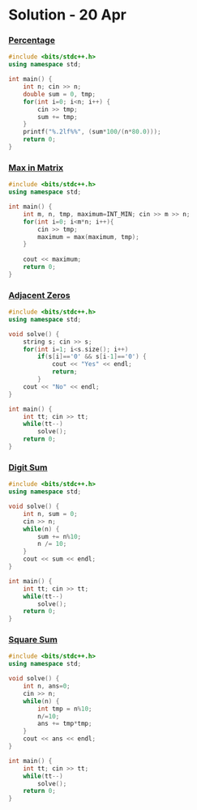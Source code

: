 # Solution - 20 Apr

### [Percentage](https://workat.tech/problem-solving/practice/percentage)
```cpp
#include <bits/stdc++.h>
using namespace std;

int main() {
	int n; cin >> n;
	double sum = 0, tmp;
	for(int i=0; i<n; i++) {
		cin >> tmp;
		sum += tmp;
	}
	printf("%.2lf%%", (sum*100/(n*80.0)));
	return 0;
}
```

### [Max in Matrix](https://workat.tech/problem-solving/practice/max-in-matrix)
```cpp
#include <bits/stdc++.h>
using namespace std;

int main() {
	int m, n, tmp, maximum=INT_MIN; cin >> m >> n;
	for(int i=0; i<m*n; i++){
		cin >> tmp;
		maximum = max(maximum, tmp);
	}
	
	cout << maximum;
	return 0;
}
```

### [Adjacent Zeros](https://workat.tech/problem-solving/practice/adjancent-zeros)
```cpp
#include <bits/stdc++.h>
using namespace std;

void solve() {
	string s; cin >> s;
	for(int i=1; i<s.size(); i++)
		if(s[i]=='0' && s[i-1]=='0') {
			cout << "Yes" << endl;
			return;
		}
	cout << "No" << endl;
}

int main() {
	int tt; cin >> tt;
	while(tt--)
		solve();
	return 0;
}
```

### [Digit Sum](https://workat.tech/problem-solving/practice/digit-sum)
```cpp
#include <bits/stdc++.h>
using namespace std;

void solve() {
	int n, sum = 0;
	cin >> n;
	while(n) {
		sum += n%10;
		n /= 10;
	}
	cout << sum << endl;
}

int main() {
	int tt; cin >> tt;
	while(tt--)
		solve();
	return 0;
}
```

### [Square Sum](https://workat.tech/problem-solving/practice/square-sum)
```cpp
#include <bits/stdc++.h>
using namespace std;

void solve() {
	int n, ans=0;
	cin >> n;
	while(n) {
		int tmp = n%10;
		n/=10;
		ans += tmp*tmp;
	}
	cout << ans << endl;
}

int main() {
	int tt; cin >> tt;
	while(tt--)
		solve();
	return 0;
}
```

